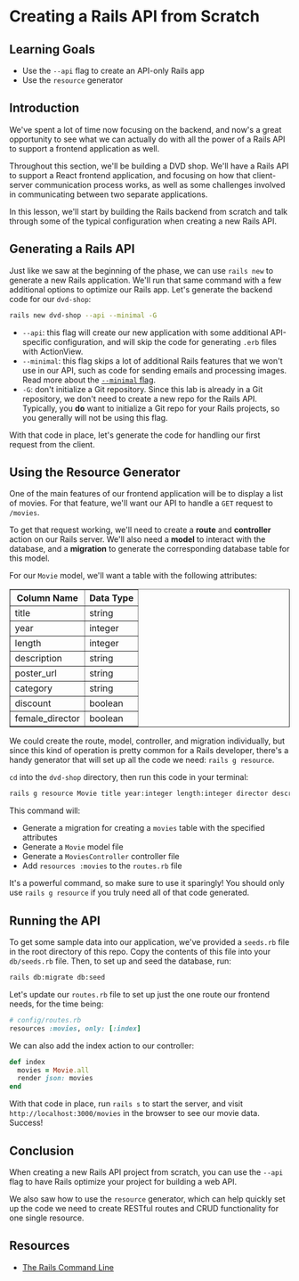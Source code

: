 # Creating a Rails API from Scratch

## Learning Goals

- Use the `--api` flag to create an API-only Rails app
- Use the `resource` generator

## Introduction

We've spent a lot of time now focusing on the backend, and now's a great
opportunity to see what we can actually do with all the power of a Rails API to
support a frontend application as well.

Throughout this section, we'll be building a DVD shop. We'll have a Rails API to
support a React frontend application, and focusing on how that client-server
communication process works, as well as some challenges involved in
communicating between two separate applications.

In this lesson, we'll start by building the Rails backend from scratch and talk
through some of the typical configuration when creating a new Rails API.

## Generating a Rails API

Just like we saw at the beginning of the phase, we can use `rails new` to
generate a new Rails application. We'll run that same command with a few
additional options to optimize our Rails app. Let's generate the backend code
for our `dvd-shop`:

```sh
rails new dvd-shop --api --minimal -G
```

- `--api`: this flag will create our new application with some additional
  API-specific configuration, and will skip the code for generating `.erb` files
  with ActionView.
- `--minimal`: this flag skips a lot of additional Rails features that we
  won't use in our API, such as code for sending emails and processing images.
  Read more about the [`--minimal` flag][--minimal].
- `-G`: don't initialize a Git repository. Since this lab is already in a Git
  repository, we don't need to create a new repo for the Rails API. Typically,
  you **do** want to initialize a Git repo for your Rails projects, so you
  generally will not be using this flag.

With that code in place, let's generate the code for handling our first request
from the client.

## Using the Resource Generator

One of the main features of our frontend application will be to display a list
of movies. For that feature, we'll want our API to handle a `GET` request to
`/movies`.

To get that request working, we'll need to create a **route** and **controller**
action on our Rails server. We'll also need a **model** to interact with the
database, and a **migration** to generate the corresponding database table for
this model.

For our `Movie` model, we'll want a table with the following attributes:

<table border="1" cellpadding="4" cellspacing="0">
  <tr>
    <th>Column Name</th>
    <th>Data Type</th>
  </tr>
  <tr>
    <td>title</td>
    <td>string</td>
  </tr>
  <tr>
    <td>year</td>
    <td>integer</td>
  </tr>
  <tr>
    <td>length</td>
    <td>integer</td>
  </tr>
  <tr>
    <td>description</td>
    <td>string</td>
  </tr>
  <tr>
    <td>poster_url</td>
    <td>string</td>
  </tr>
  <tr>
    <td>category</td>
    <td>string</td>
  </tr>
  <tr>
    <td>discount</td>
    <td>boolean</td>
  </tr>
  <tr>
    <td>female_director</td>
    <td>boolean</td>
  </tr>
</table>

We could create the route, model, controller, and migration individually, but
since this kind of operation is pretty common for a Rails developer, there's a
handy generator that will set up all the code we need: `rails g resource`.

`cd` into the `dvd-shop` directory, then run this code in your terminal:

```sh
rails g resource Movie title year:integer length:integer director description poster_url category discount:boolean female_director:boolean --no-test-framework
```

This command will:

- Generate a migration for creating a `movies` table with the specified attributes
- Generate a `Movie` model file
- Generate a `MoviesController` controller file
- Add `resources :movies` to the `routes.rb` file

It's a powerful command, so make sure to use it sparingly! You should only use
`rails g resource` if you truly need all of that code generated.

## Running the API

To get some sample data into our application, we've provided a `seeds.rb` file
in the root directory of this repo. Copy the contents of this file into your
`db/seeds.rb` file. Then, to set up and seed the database, run:

```sh
rails db:migrate db:seed
```

Let's update our `routes.rb` file to set up just the one route our frontend
needs, for the time being:

```rb
# config/routes.rb
resources :movies, only: [:index]
```

We can also add the index action to our controller:

```rb
def index
  movies = Movie.all
  render json: movies
end
```

With that code in place, run `rails s` to start the server, and visit
`http://localhost:3000/movies` in the browser to see our movie data. Success!

## Conclusion

When creating a new Rails API project from scratch, you can use the `--api` flag
to have Rails optimize your project for building a web API.

We also saw how to use the `resource` generator, which can help quickly set
up the code we need to create RESTful routes and CRUD functionality for one
single resource.

## Resources

- [The Rails Command Line](https://guides.rubyonrails.org/command_line.html)

[--minimal]: https://bigbinary.com/blog/rails-6-1-adds-minimal-option-support
